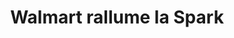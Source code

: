 ---
layout: post
title: "Walmart rallume la Spark"
link: http://logonews.fr/2025/01/23/walmart-rallume-la-spark/
author: ""
published_date: "23/01/2025"
description: "Walmart, leader mondial de la grande distribution, a récemment dévoilé une identité visuelle rafraîchie pour refléter son évolution en tant que marque omnicanal, intégrant harmonieusement services numériques, physiques et de santé. Fondée en 1951 sous le nom de Walton’s dans l’Arkansas, l’entreprise est devenue Walmart en 1962, une combinaison du nom de son fondateur, Sam Walton, et de “Mart” pour “market”."
language: "fr_FR"
categories: "Liens"
tags: "design branding"
og-tags: "design branding"
permalink: /:categories/:year/:month/:day/:title/
---